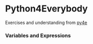 # **Python4Everybody**
Exercises and understanding from [py4e](https://www.py4e.com/)

### Variables and Expressions


